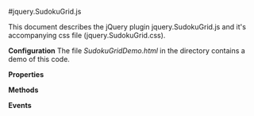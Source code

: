 #jquery.SudokuGrid.js

This document describes the jQuery plugin jquery.SudokuGrid.js and it's accompanying css file (jquery.SudokuGrid.css).

**Configuration**
The file *SudokuGridDemo.html* in the directory contains a demo of this code.

**Properties**

**Methods**

**Events**

